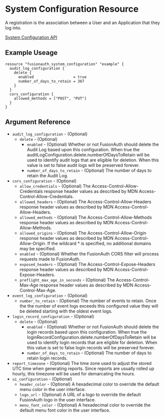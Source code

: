 # System Configuration Resource

A registration is the association between a User and an Application that they log into. 

[System Configuration API](https://fusionauth.io/docs/v1/tech/apis/system)

## Example Useage

```hcl
resource "fusionauth_system_configuration" "example" {
  audit_log_configuration {
    delete {
      enabled                  = true
      number_of_days_to_retain = 367
    }
  }
  cors_configuration {
    allowed_methods = ["POST", "PUT"]
  }
}
```

## Argument Reference

* `audit_log_configuration` - (Optional)
    - `delete` - (Optional)
        * `enabled` - (Optional) Whether or not FusionAuth should delete the Audit Log based upon this configuration. When true the auditLogConfiguration.delete.numberOfDaysToRetain will be used to identify audit logs that are eligible for deletion. When this value is set to false audit logs will be preserved forever.
        * `number_of_days_to_retain` - (Optional) The number of days to retain the Audit Log.
* `cors_configuration` - (Optional)
    - `allow_credentials` - (Optional) The Access-Control-Allow-Credentials response header values as described by MDN Access-Control-Allow-Credentials.
    - `allowed_headers` - (Optional) The Access-Control-Allow-Headers response header values as described by MDN Access-Control-Allow-Headers.
    - `allowed_methods` - (Optional) The Access-Control-Allow-Methods response header values as described by MDN Access-Control-Allow-Methods.
    - `allowed_origins` - (Optional) The Access-Control-Allow-Origin response header values as described by MDN Access-Control-Allow-Origin. If the wildcard * is specified, no additional domains may be specified.
    - `enabled` - (Optional) Whether the FusionAuth CORS filter will process requests made to FusionAuth.
    - `exposed_headers` - (Optional) The Access-Control-Expose-Headers response header values as described by MDN Access-Control-Expose-Headers.
    - `preflight_max_age_in_seconds` - (Optional) The Access-Control-Max-Age response header values as described by MDN Access-Control-Max-Age.
* `event_log_configuration` - (Optional)
    - `number_to_retain` - (Optional) The number of events to retain. Once the the number of event logs exceeds this configured value they will be deleted starting with the oldest event logs.
* `login_record_configuration` - (Optional)
    - `delete` - (Optional)
        * `enabled` - (Optional) Whether or not FusionAuth should delete the login records based upon this configuration. When true the loginRecordConfiguration.delete.numberOfDaysToRetain will be used to identify login records that are eligible for deletion. When this value is set to false login records will be preserved forever.
        * `number_of_days_to_retain` - (Optional) The number of days to retain login records.
* `report_timezone` - (Optional) The time zone used to adjust the stored UTC time when generating reports. Since reports are usually rolled up hourly, this timezone will be used for demarcating the hours.
* `ui_configuration` - (Optional)
    - `header_color` - (Optional) A hexadecimal color to override the default menu color in the user interface.
    - `logo_url` - (Optional) A URL of a logo to override the default FusionAuth logo in the user interface.
    - `menu_font_color` - (Optional) A hexadecimal color to override the default menu font color in the user interface.